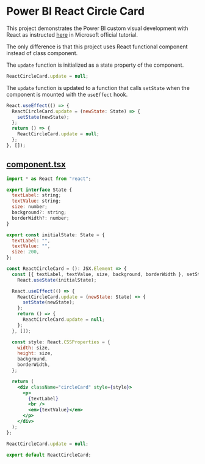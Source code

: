 # Power BI React Circle Card

This project demonstrates the Power BI custom visual development with React as instructed [here](https://docs.microsoft.com/en-us/power-bi/developer/visuals/create-react-visual) in Microsoft official tutorial.

The only difference is that this project uses React functional component instead of class component.

The `update` function is initialized as a state property of the component.

```js
ReactCircleCard.update = null;
```

The `update` function is updated to a function that calls `setState` when the component is mounted with the `useEffect` hook.

```js
React.useEffect(() => {
  ReactCircleCard.update = (newState: State) => {
    setState(newState);
  };
  return () => {
    ReactCircleCard.update = null;
  };
}, []);
```

## [component.tsx](https://github.com/chunkangwong/powerbi-react-circle-card/blob/main/src/component.tsx)

```jsx
import * as React from "react";

export interface State {
  textLabel: string;
  textValue: string;
  size: number;
  background?: string;
  borderWidth?: number;
}

export const initialState: State = {
  textLabel: "",
  textValue: "",
  size: 200,
};

const ReactCircleCard = (): JSX.Element => {
  const [{ textLabel, textValue, size, background, borderWidth }, setState] =
    React.useState(initialState);

  React.useEffect(() => {
    ReactCircleCard.update = (newState: State) => {
      setState(newState);
    };
    return () => {
      ReactCircleCard.update = null;
    };
  }, []);

  const style: React.CSSProperties = {
    width: size,
    height: size,
    background,
    borderWidth,
  };

  return (
    <div className="circleCard" style={style}>
      <p>
        {textLabel}
        <br />
        <em>{textValue}</em>
      </p>
    </div>
  );
};

ReactCircleCard.update = null;

export default ReactCircleCard;
```
